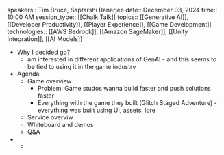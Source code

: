 speakers:: Tim Bruce, Saptarshi Banerjee
  date:: December 03, 2024
  time:: 10:00 AM
  session_type:: [[Chalk Talk]] 
  topics:: [[Generative AI]], [[Developer Productivity]], [[Player Experience]], [[Game Development]]
  technologies:: [[AWS Bedrock]], [[Amazon SageMaker]], [[Unity Integration]], [[AI Models]]

- Why I decided go?
	- am interested in different applications of GenAI - and this seems to be tied to using it in the game industry
- Agenda
	- Game overview
		- Problem: Game studos wanna build faster and push solutions faster
		- Everything with the game they built (Glitch Staged Adventure) - everything was built using UI, assets, lore
	- Service overviw
	- Whiteboard and demos
	- Q&A
-
	-